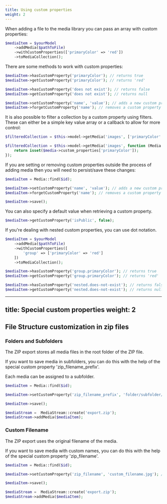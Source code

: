 ```yaml
---
title: Using custom properties
weight: 2
---
```


When adding a file to the media library you can pass an array with custom properties:

```php
$mediaItem = $yourModel
    ->addMedia($pathToFile)
    ->withCustomProperties(['primaryColor' => 'red'])
    ->toMediaCollection();
```

There are some methods to work with custom properties:

```php
$mediaItem->hasCustomProperty('primaryColor'); // returns true
$mediaItem->getCustomProperty('primaryColor'); // returns 'red'

$mediaItem->hasCustomProperty('does not exist'); // returns false
$mediaItem->getCustomProperty('does not exist'); // returns null

$mediaItem->setCustomProperty('name', 'value'); // adds a new custom property
$mediaItem->forgetCustomProperty('name'); // removes a custom property
```

It is also possible to filter a collection by a custom property using filters. These can either be a simple key value array or a callback to allow for more control:

```php
$filteredCollection = $this->model->getMedia('images', ['primaryColor' => 'red']);

$filteredCollection = $this->model->getMedia('images', function (Media $media) {
    return isset($media->custom_properties['primaryColor']);
});

```

If you are setting or removing custom properties outside the process of adding media then you will need to persist/save these changes:

```php
$mediaItem = Media::find($id);

$mediaItem->setCustomProperty('name', 'value'); // adds a new custom property or updates an existing one
$mediaItem->forgetCustomProperty('name'); // removes a custom property

$mediaItem->save();
```

You can also specify a default value when retrieving a custom property.

```php
$mediaItem->getCustomProperty('isPublic', false);
```

If you're dealing with nested custom properties, you can use dot notation.

```php
$mediaItem = $yourModel
    ->addMedia($pathToFile)
    ->withCustomProperties([
        'group' => ['primaryColor' => 'red']
    ])
    ->toMediaCollection();

$mediaItem->hasCustomProperty('group.primaryColor'); // returns true
$mediaItem->getCustomProperty('group.primaryColor'); // returns 'red'

$mediaItem->hasCustomProperty('nested.does-not-exist'); // returns false
$mediaItem->getCustomProperty('nested.does-not-exist'); // returns null
```

---
title: Special custom properties
weight: 2
---

## File Structure customization in zip files
### Folders and Subfolders

The ZIP export stores all media files in the root folder of the ZIP file.

If you want to save media in subfolders, you can do this with the help of the special custom property 'zip_filename_prefix'.

Each media can be assigned to a subfolder.

```php
$mediaItem = Media::find($id);

$mediaItem->setCustomProperty('zip_filename_prefix', 'folder/subfolder/'); // stores $mediaItem in Subfolder

$mediaItem->save();

$mediaStream =  MediaStream::create('export.zip');
$mediaStream->addMedia($mediaItem);
```

### Custom Filename

The ZIP export uses the original filename of the media.

If you want to save media with custom names, you can do this with the help of the special custom property 'zip_filename'.

```php
$mediaItem = Media::find($id);

$mediaItem->setCustomProperty('zip_filename', 'custom_filename.jpg'); // stores $mediaItem as custom_filename.jpg

$mediaItem->save();

$mediaStream =  MediaStream::create('export.zip');
$mediaStream->addMedia($mediaItem);
```
